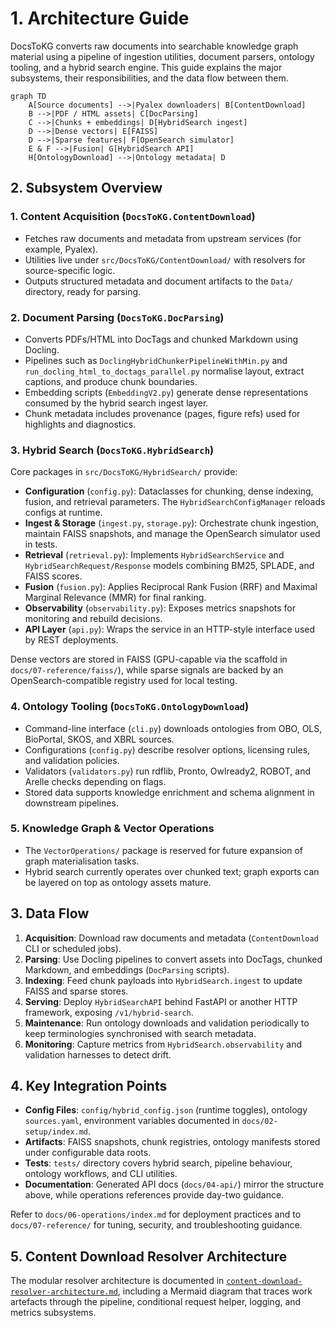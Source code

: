 # 1. Architecture Guide

DocsToKG converts raw documents into searchable knowledge graph material using a pipeline
of ingestion utilities, document parsers, ontology tooling, and a hybrid search engine.
This guide explains the major subsystems, their responsibilities, and the data flow
between them.

```mermaid
graph TD
    A[Source documents] -->|Pyalex downloaders| B[ContentDownload]
    B -->|PDF / HTML assets| C[DocParsing]
    C -->|Chunks + embeddings| D[HybridSearch ingest]
    D -->|Dense vectors| E[FAISS]
    D -->|Sparse features| F[OpenSearch simulator]
    E & F -->|Fusion| G[HybridSearch API]
    H[OntologyDownload] -->|Ontology metadata| D
```

## 2. Subsystem Overview

### 1. Content Acquisition (`DocsToKG.ContentDownload`)

- Fetches raw documents and metadata from upstream services (for example, Pyalex).
- Utilities live under `src/DocsToKG/ContentDownload/` with resolvers for source-specific logic.
- Outputs structured metadata and document artifacts to the `Data/` directory, ready for parsing.

### 2. Document Parsing (`DocsToKG.DocParsing`)

- Converts PDFs/HTML into DocTags and chunked Markdown using Docling.
- Pipelines such as `DoclingHybridChunkerPipelineWithMin.py` and `run_docling_html_to_doctags_parallel.py` normalise layout, extract captions, and produce chunk boundaries.
- Embedding scripts (`EmbeddingV2.py`) generate dense representations consumed by the hybrid search ingest layer.
- Chunk metadata includes provenance (pages, figure refs) used for highlights and diagnostics.

### 3. Hybrid Search (`DocsToKG.HybridSearch`)

Core packages in `src/DocsToKG/HybridSearch/` provide:

- **Configuration** (`config.py`): Dataclasses for chunking, dense indexing, fusion, and retrieval parameters. The `HybridSearchConfigManager` reloads configs at runtime.
- **Ingest & Storage** (`ingest.py`, `storage.py`): Orchestrate chunk ingestion, maintain FAISS snapshots, and manage the OpenSearch simulator used in tests.
- **Retrieval** (`retrieval.py`): Implements `HybridSearchService` and `HybridSearchRequest/Response` models combining BM25, SPLADE, and FAISS scores.
- **Fusion** (`fusion.py`): Applies Reciprocal Rank Fusion (RRF) and Maximal Marginal Relevance (MMR) for final ranking.
- **Observability** (`observability.py`): Exposes metrics snapshots for monitoring and rebuild decisions.
- **API Layer** (`api.py`): Wraps the service in an HTTP-style interface used by REST deployments.

Dense vectors are stored in FAISS (GPU-capable via the scaffold in `docs/07-reference/faiss/`), while sparse signals are backed by an OpenSearch-compatible registry used for local testing.

### 4. Ontology Tooling (`DocsToKG.OntologyDownload`)

- Command-line interface (`cli.py`) downloads ontologies from OBO, OLS, BioPortal, SKOS, and XBRL sources.
- Configurations (`config.py`) describe resolver options, licensing rules, and validation policies.
- Validators (`validators.py`) run rdflib, Pronto, Owlready2, ROBOT, and Arelle checks depending on flags.
- Stored data supports knowledge enrichment and schema alignment in downstream pipelines.

### 5. Knowledge Graph & Vector Operations

- The `VectorOperations/` package is reserved for future expansion of graph materialisation tasks.
- Hybrid search currently operates over chunked text; graph exports can be layered on top as ontology assets mature.

## 3. Data Flow

1. **Acquisition**: Download raw documents and metadata (`ContentDownload` CLI or scheduled jobs).
2. **Parsing**: Use Docling pipelines to convert assets into DocTags, chunked Markdown, and embeddings (`DocParsing` scripts).
3. **Indexing**: Feed chunk payloads into `HybridSearch.ingest` to update FAISS and sparse stores.
4. **Serving**: Deploy `HybridSearchAPI` behind FastAPI or another HTTP framework, exposing `/v1/hybrid-search`.
5. **Maintenance**: Run ontology downloads and validation periodically to keep terminologies synchronised with search metadata.
6. **Monitoring**: Capture metrics from `HybridSearch.observability` and validation harnesses to detect drift.

## 4. Key Integration Points

- **Config Files**: `config/hybrid_config.json` (runtime toggles), ontology `sources.yaml`, environment variables documented in `docs/02-setup/index.md`.
- **Artifacts**: FAISS snapshots, chunk registries, ontology manifests stored under configurable data roots.
- **Tests**: `tests/` directory covers hybrid search, pipeline behaviour, ontology workflows, and CLI utilities.
- **Documentation**: Generated API docs (`docs/04-api/`) mirror the structure above, while operations references provide day-two guidance.

Refer to `docs/06-operations/index.md` for deployment practices and to `docs/07-reference/` for tuning, security, and troubleshooting guidance.

## 5. Content Download Resolver Architecture

The modular resolver architecture is documented in
[`content-download-resolver-architecture.md`](content-download-resolver-architecture.md),
including a Mermaid diagram that traces work artefacts through the pipeline,
conditional request helper, logging, and metrics subsystems.
